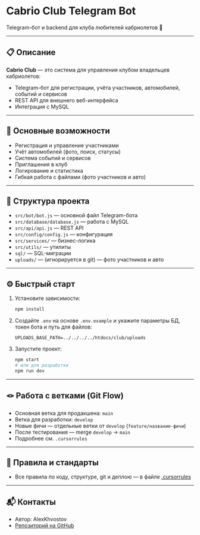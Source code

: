 # Cabrio Club Telegram Bot

Telegram-бот и backend для клуба любителей кабриолетов 🚗

---

## 📋 Описание

**Cabrio Club** — это система для управления клубом владельцев кабриолетов:
- Telegram-бот для регистрации, учёта участников, автомобилей, событий и сервисов
- REST API для внешнего веб-интерфейса
- Интеграция с MySQL

---

## 🚀 Основные возможности
- Регистрация и управление участниками
- Учёт автомобилей (фото, поиск, статусы)
- Система событий и сервисов
- Приглашения в клуб
- Логирование и статистика
- Гибкая работа с файлами (фото участников и авто)

---

## 📁 Структура проекта
- `src/bot/bot.js` — основной файл Telegram-бота
- `src/database/database.js` — работа с MySQL
- `src/api/api.js` — REST API
- `src/config/config.js` — конфигурация
- `src/services/` — бизнес-логика
- `src/utils/` — утилиты
- `sql/` — SQL-миграции
- `uploads/` — (игнорируется в git) — фото участников и авто

---

## ⚙️ Быстрый старт
1. Установите зависимости:
   ```sh
   npm install
   ```
2. Создайте `.env` на основе `.env.example` и укажите параметры БД, токен бота и путь для файлов:
   ```env
   UPLOADS_BASE_PATH=../../../../htdocs/club/uploads
   ```
3. Запустите проект:
   ```sh
   npm start
   # или для разработки
   npm run dev
   ```

---

## 🪢 Работа с ветками (Git Flow)
- Основная ветка для продакшена: `main`
- Ветка для разработки: `develop`
- Новые фичи — отдельные ветки от `develop` (`feature/название-фичи`)
- После тестирования — merge `develop` → `main`
- Подробнее см. `.cursorrules`

---

## 📄 Правила и стандарты
- Все правила по коду, структуре, git и деплою — в файле [.cursorrules](./.cursorrules)

---

## 📬 Контакты
- Автор: AlexKhvostov
- [Репозиторий на GitHub](https://github.com/AlexKhvostov/Cabrio_ride_tg_bot.git) 
